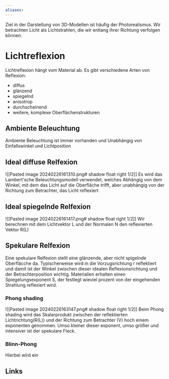 ```yaml
---
aliases: 
---
```

Ziel in der Darstellung von 3D-Modellen ist häufig der Photorealismus.
Wir betrachten Licht als Lichtstrahlen, die wir entlang ihrer Richtung verfolgen können.
# Lichtreflexion
Lichtreflexion hängt vom Material ab. Es gibt verschiedene Arten von Reflexion:
- diffus
- glänzend
- spiegelnd
- anisotrop
- durchscheinend
- weitere, komplexe Oberflächenstrukturen
## Ambiente Beleuchtung
Ambiente Beleuchtung ist immer vorhanden und Unabhängig von Einfallswinkel und Lichtposition
## Ideal diffuse Relfexion
![[Pasted image 20240226161310.png# shadow float right 1/2]]
Es wird das Lambert'sche Beleuchtungsmodell verwendet, welches Abhängig von dem Winkel, mit dem das Licht auf die Oberfläche trifft, aber unabhängig von der Richtung zum Betrachter, das Licht reflexiert
## Ideal spiegelnde Relfexion
![[Pasted image 20240226161417.png# shadow float right 1/2]]
Wir berechnen mit dem Lichtvektor L und der Normalen N den reflexierten Vektor R(L)
## Spekulare Relfexion
Eine spekulare Relfexion stellt eine glänzende, aber nicht spigelnde Oberfläcche da. Typischerweise wird in die Vorzugsrichtung r reflektiert und damit ist der Winkel zwischen dieser idealen Reflexionsrichtung und der Betrachterposition wichtig. Materialien erhalten einen Spiegelungsexponent S, der festlegt wieviel prozent von der eingehenden Strahlung reflexiert wird.
### Phong shading
![[Pasted image 20240226163147.png# shadow float right 1/2]]
Beim Phong shading wird das Skalarprodukt zwischen der reflektierten Lichtrichtung(R(L)) und der Richtung zum Betrachter (V) hoch einem exponenten genommen. Umso kleiner dieser exponent, umso größer und intensiver ist der spekulare Fleck.
### Blinn-Phong
Hierbei wird ein 

## Links